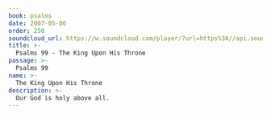 ```yaml
---
book: psalms
date: 2007-05-06
order: 250
soundcloud_url: https://w.soundcloud.com/player/?url=https%3A//api.soundcloud.com/tracks/
title: >-
  Psalms 99 - The King Upon His Throne
passage: >-
  Psalms 99
name: >-
  The King Upon His Throne
description: >-
  Our God is holy above all.
---
```


